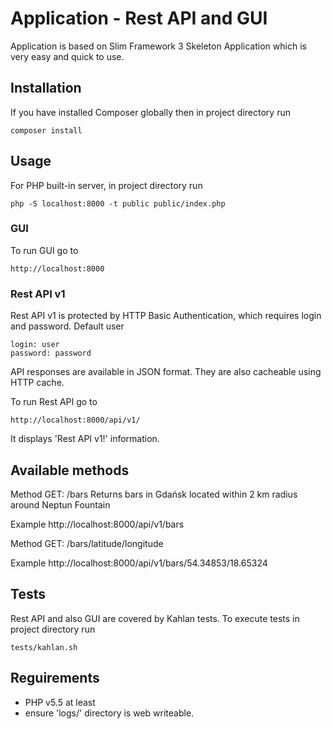 # Application - Rest API and GUI
Application is based on Slim Framework 3 Skeleton Application which is very easy and quick to use.

## Installation
If you have installed Composer globally then in project directory run

    composer install

## Usage
For PHP built-in server, in project directory run

    php -S localhost:8000 -t public public/index.php

### GUI
To run GUI go to

    http://localhost:8000

### Rest API v1
Rest API v1 is protected by HTTP Basic Authentication, which requires login and password.
Default user

    login: user
    password: password

API responses are available in JSON format. They are also cacheable using HTTP cache.

To run Rest API go to

    http://localhost:8000/api/v1/

It displays 'Rest API v1!' information.

## Available methods

Method
    GET: /bars
Returns bars in Gdańsk located within 2 km radius around Neptun Fountain

Example
    http://localhost:8000/api/v1/bars

Method
    GET: /bars/latitude/longitude

Example
    http://localhost:8000/api/v1/bars/54.34853/18.65324

## Tests
Rest API and also GUI are covered by Kahlan tests.
To execute tests in project directory run

    tests/kahlan.sh

## Reguirements

 - PHP v5.5 at least
 - ensure 'logs/' directory is web writeable.
